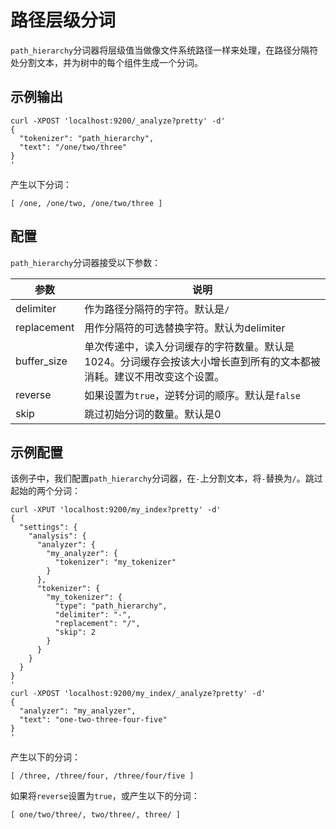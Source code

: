 # 路径层级分词

`path_hierarchy`分词器将层级值当做像文件系统路径一样来处理，在路径分隔符处分割文本，并为树中的每个组件生成一个分词。

## 示例输出

```
curl -XPOST 'localhost:9200/_analyze?pretty' -d'
{
  "tokenizer": "path_hierarchy",
  "text": "/one/two/three"
}
'
```

产生以下分词：

```
[ /one, /one/two, /one/two/three ]
```

## 配置

`path_hierarchy`分词器接受以下参数：

|参数|说明|
|---|---|
|delimiter|作为路径分隔符的字符。默认是`/`|
|replacement|用作分隔符的可选替换字符。默认为delimiter|
|buffer_size|单次传递中，读入分词缓存的字符数量。默认是1024。分词缓存会按该大小增长直到所有的文本都被消耗。建议不用改变这个设置。|
|reverse|如果设置为`true`，逆转分词的顺序。默认是`false`|
|skip|跳过初始分词的数量。默认是0|

## 示例配置

该例子中，我们配置`path_hierarchy`分词器，在`-`上分割文本，将`-`替换为`/`。跳过起始的两个分词：

```
curl -XPUT 'localhost:9200/my_index?pretty' -d'
{
  "settings": {
    "analysis": {
      "analyzer": {
        "my_analyzer": {
          "tokenizer": "my_tokenizer"
        }
      },
      "tokenizer": {
        "my_tokenizer": {
          "type": "path_hierarchy",
          "delimiter": "-",
          "replacement": "/",
          "skip": 2
        }
      }
    }
  }
}
'
curl -XPOST 'localhost:9200/my_index/_analyze?pretty' -d'
{
  "analyzer": "my_analyzer",
  "text": "one-two-three-four-five"
}
'
```

产生以下的分词：

```
[ /three, /three/four, /three/four/five ]
```

如果将`reverse`设置为`true`，或产生以下的分词：

```
[ one/two/three/, two/three/, three/ ]
```
